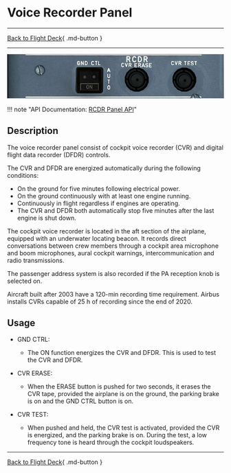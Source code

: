 # Voice Recorder Panel

---

[Back to Flight Deck](../index.md){ .md-button }

---

![Voice Recorder Panel](../../../assets/a32nx-briefing/overhead-panel/Recorder.jpg "Voice Recorder Panel")

!!! note "API Documentation: [RCDR Panel API](../../../../../aircraft/a32nx/a32nx-api/a32nx-flightdeck-api.md#rcdr-panel)"

## Description

The voice recorder panel consist of cockpit voice recorder (CVR) and digital flight data recorder (DFDR) controls.

The CVR and DFDR are energized automatically during the following conditions:

- On the ground for five minutes following electrical power.
- On the ground continuously with at least one engine running.
- Continuously in flight regardless if engines are operating.
- The CVR and DFDR both automatically stop five minutes after the last engine is shut down.

The cockpit voice recorder is located in the aft section of the airplane, equipped with an underwater locating beacon. It records direct conversations between crew members through a cockpit area microphone and boom microphones, aural cockpit warnings, intercommunication and radio transmissions.

The passenger address system is also recorded if the PA reception knob is selected on.

Aircraft built after 2003 have a 120-min recording time requirement. Airbus installs CVRs capable of 25 h of recording since the end of 2020.

## Usage

- GND CTRL:
    - The ON function energizes the CVR and DFDR. This is used to test the CVR and DFDR.

- CVR ERASE:
    - When the ERASE button is pushed for two seconds, it erases the CVR tape, provided the airplane is on the ground, the parking brake is on and the GND CTRL button is on.

- CVR TEST:
    - When pushed and held, the CVR test is activated, provided the CVR is energized, and the parking brake is on. During the test, a low frequency tone is heard through the cockpit loudspeakers.

---

[Back to Flight Deck](../index.md){ .md-button }
